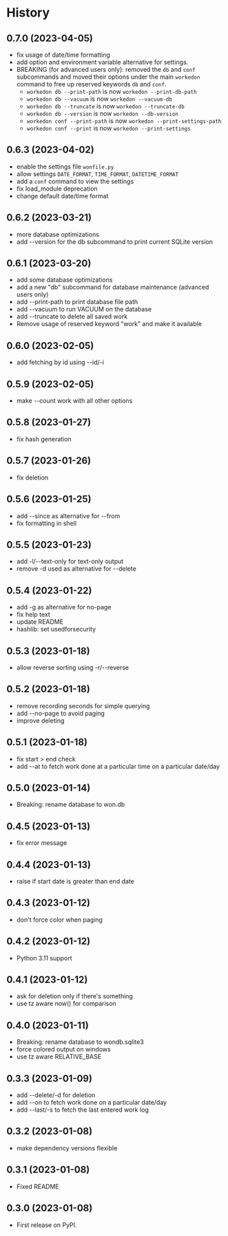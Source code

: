 # History

## 0.7.0 (2023-04-05)

- fix usage of date/time formatting
- add option and environment variable alternative for settings.
- BREAKING (for advanced users only): removed the `db` and `conf`
  subcommands and moved their options under the main `workedon`
  command to free up reserved keywords `db` and `conf`.
  - `workedon db --print-path` is now `workedon --print-db-path`
  - `workedon db --vacuum` is now `workedon --vacuum-db`
  - `workedon db --truncate` is now `workedon --truncate-db`
  - `workedon db --version` is now `workedon --db-version`
  - `workedon conf --print-path` is now `workedon --print-settings-path`
  - `workedon conf --print` is now `workedon --print-settings`

## 0.6.3 (2023-04-02)

- enable the settings file `wonfile.py`
- allow  settings `DATE_FORMAT`, `TIME_FORMAT`, `DATETIME_FORMAT`
- add a `conf` command to view the settings
- fix load_module deprecation
- change default date/time format

## 0.6.2 (2023-03-21)

- more database optimizations
- add --version for the db subcommand to print current SQLite version

## 0.6.1 (2023-03-20)

- add some database optimizations
- add a new "db" subcommand for database maintenance (advanced users only)
- add --print-path to print database file path
- add --vacuum to run VACUUM on the database
- add --truncate to delete all saved work
- Remove usage of reserved keyword "work" and make it available

## 0.6.0 (2023-02-05)

- add fetching by id using --id/-i

## 0.5.9 (2023-02-05)

- make --count work with all other options

## 0.5.8 (2023-01-27)

- fix hash generation

## 0.5.7 (2023-01-26)

- fix deletion

## 0.5.6 (2023-01-25)

- add --since as alternative for --from
- fix formatting in shell

## 0.5.5 (2023-01-23)

- add -l/--text-only for text-only output
- remove -d used as alternative for --delete

## 0.5.4 (2023-01-22)

- add -g as alternative for no-page
- fix help text
- update README
- hashlib: set usedforsecurity

## 0.5.3 (2023-01-18)

- allow reverse sorting using -r/--reverse

## 0.5.2 (2023-01-18)

- remove recording seconds for simple querying
- add --no-page to avoid paging
- improve deleting

## 0.5.1 (2023-01-18)

- fix start \> end check
- add --at to fetch work done at a particular time on a particular
    date/day

## 0.5.0 (2023-01-14)

- Breaking: rename database to won.db

## 0.4.5 (2023-01-13)

- fix error message

## 0.4.4 (2023-01-13)

- raise if start date is greater than end date

## 0.4.3 (2023-01-12)

- don't force color when paging

## 0.4.2 (2023-01-12)

- Python 3.11 support

## 0.4.1 (2023-01-12)

- ask for deletion only if there's something
- use tz aware now() for comparison

## 0.4.0 (2023-01-11)

- Breaking: rename database to wondb.sqlite3
- force colored output on windows
- use tz aware RELATIVE\_BASE

## 0.3.3 (2023-01-09)

- add --delete/-d for deletion
- add --on to fetch work done on a particular date/day
- add --last/-s to fetch the last entered work log

## 0.3.2 (2023-01-08)

- make dependency versions flexible

## 0.3.1 (2023-01-08)

- Fixed README

## 0.3.0 (2023-01-08)

- First release on PyPI.
